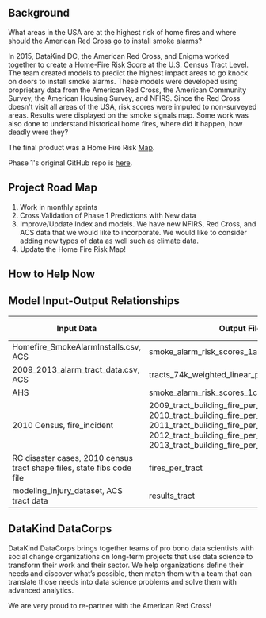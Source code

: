 

## Background

What areas in the USA are at the highest risk of home fires and where should the American Red Cross go to install smoke alarms?

In 2015, DataKind DC, the American Red Cross, and Enigma worked together to create a Home-Fire Risk Score at the U.S. Census Tract Level. The team created models to predict the highest impact areas to go knock on doors to install smoke alarms. These models were developed using proprietary data from the American Red Cross, the American Community Survey, the American Housing Survey, and NFIRS. Since the Red Cross doesn't visit all areas of the USA, risk scores were imputed to non-surveyed areas. Results were displayed on the smoke signals map. Some work was also done to understand historical home fires, where did it happen, how deadly were they?

The final product was a Home Fire Risk <a href="http://www.datakind.org/blog/american-red-cross-and-datakind-team-up-to-prevent-home-fire-deaths-and-injuries">Map</a>.

Phase 1's original GitHub repo is <a href="https://github.com/DataKind-DC/smoke_alarm_models">here</a>.


## Project Road Map
1. Work in monthly sprints
2. Cross Validation of Phase 1 Predictions with New data
3. Improve/Update Index and models. We have new NFIRS, Red Cross, and ACS data that we would like to incorporate. We would like to consider adding new types of data as well such as climate data.
4. Update the Home Fire Risk Map!

## How to Help Now


## Model Input-Output Relationships


Input Data | Output Files | Output To...
-------|---------------|-------------
Homefire_SmokeAlarmInstalls.csv, ACS | smoke_alarm_risk_scores_1a.csv  | Aggregate
2009_2013_alarm_tract_data.csv, ACS  | tracts_74k_weighted_linear_preds_upsampled.csv | Aggregate
AHS  | smoke_alarm_risk_scores_1c.csv  | Aggregate
2010 Census, fire_incident  | 2009_tract_building_fire_per_1k 2010_tract_building_fire_per_1k 2011_tract_building_fire_per_1k 2012_tract_building_fire_per_1k 2013_tract_building_fire_per_1k   | Aggregate
RC disaster cases, 2010 census tract shape files, state fibs code file  | fires_per_tract  | Aggregate
modeling_injury_dataset, ACS tract data  | results_tract  | Aggregate

## DataKind DataCorps

DataKind DataCorps brings together teams of pro bono data scientists with social change organizations on long-term projects that use data science to transform their work and their sector. We help organizations define their needs and discover what’s possible, then match them with a team that can translate those needs into data science problems and solve them with advanced analytics.

We are very proud to re-partner with the American Red Cross!
